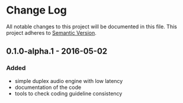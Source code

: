 # Change Log

All notable changes to this project will be documented in this file. This project
adheres to [Semantic Version][l1].

## 0.1.0-alpha.1 - 2016-05-02

### Added

- simple duplex audio engine with low latency
- documentation of the code
- tools to check coding guideline consistency


[l1]: http://semver.org/
